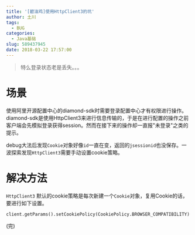 ```yaml
---
title: '[碧油鸡]使用HttpClient3的坑'
author: 土川
tags:
  - BUG
categories:
  - Java基础
slug: 589437945
date: 2018-03-22 17:57:00
---
```

> 特么登录状态老是丢失。。。

<!--more-->

# 场景
使用阿里开源配置中心的diamond-sdk时需要登录配置中心才有权限进行操作。diamond-sdk是使用HttpClient3来进行信息传输的，于是在进行配置的操作之前客户端会先模拟登录获得session。然而在接下来的操作却一直报"未登录"之类的提示。

debug大法后发现`Cookie`对象好像`id`一直在变，返回的`jsessionid`也没保存。一波探索发现`HttpClient3`需要手动设置cookie策略。

# 解决方法
`HttpClient3` 默认的cookie策略是每次新建一个`Cookie`对象，复用Cookie的话，要进行如下设置。

	client.getParams().setCookiePolicy(CookiePolicy.BROWSER_COMPATIBILITY)
(完)